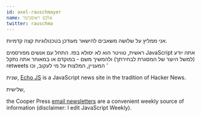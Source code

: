 ```yaml
---
id: axel-rauschmayer
name: אלכס ראוסכימר
twitter: rauschma
---
```


אני ממליץ על שלושה משאבים להישאר מעודכן בטכנולוגיות קצה קדמיות. 

ראשית, טוויטר הוא לא יסולא בפז. התחל עם אנשים מפורסמים JavaScript אתה יודע (למשל היוצר של המסגרת לבחירתך) ולהמשיך משם - במוקדם או במאוחר אתה נתקל retweets המעניין, המלצות על מי לעקוב, וכו '

שנית,
[Echo JS](http://www.echojs.com/) is a JavaScript news site in the tradition of Hacker News.

שלישית,

the Cooper Press [email newsletters](https://cooperpress.com/) are a convenient weekly source of information (disclaimer: I edit JavaScript Weekly).